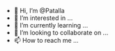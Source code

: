 - 👋 Hi, I’m @Patalla
- 👀 I’m interested in ...
- 🌱 I’m currently learning ...
- 💞️ I’m looking to collaborate on ...
- 📫 How to reach me ...

<!---
Patalla/Patalla is a ✨ special ✨ repository because its `README.md` (this file) appears on your GitHub profile.
You can click the Preview link to take a look at your changes.
--->
